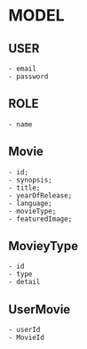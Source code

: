 # MODEL

## USER
    - email
    - password

## ROLE
    - name

## Movie
    - id;
    - synopsis;
    - title;
    - yearOfRelease;
    - language;
    - movieType;
    - featuredImage;

## MovieyType
    - id
    - type
    - detail
    
## UserMovie
    - userId
    - MovieId
